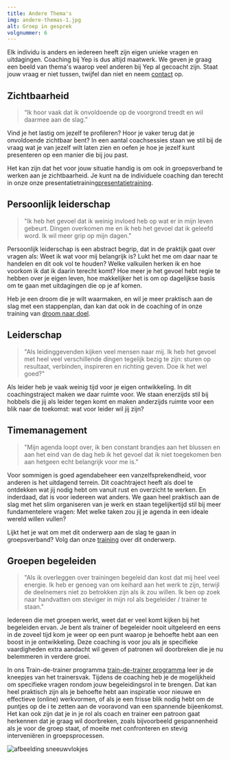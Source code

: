 ```yaml
---
title: Andere Thema's
img: andere-themas-1.jpg
alt: Groep in gesprek
volgnummer: 6
---
```


Elk individu is anders en iedereen heeft zijn eigen unieke vragen en uitdagingen. Coaching bij Yep is dus altijd maatwerk. We geven je graag een beeld van thema's waarop veel anderen bij Yep al gecoacht zijn. Staat jouw vraag er niet tussen, twijfel dan niet en neem [contact](/contact/) op.

## Zichtbaarheid

> “Ik hoor vaak dat ik onvoldoende op de voorgrond treedt en wil daarmee aan de slag.”

Vind je het lastig om jezelf te profileren? Hoor je vaker terug dat je onvoldoende zichtbaar bent? In een aantal coachsessies staan we stil bij de vraag wat je van jezelf wilt laten zien en oefen je hoe je jezelf kunt presenteren op een manier die bij jou past.

Het kan zijn dat het voor jouw situatie handig is om ook in groepsverband te werken aan je zichtbaarheid. Je kunt na de individuele coaching dan terecht in onze onze presentatietraining[presentatietraining](/trainingen/).

## Persoonlijk leiderschap

> "Ik heb het gevoel dat ik weinig invloed heb op wat er in mijn leven gebeurt. Dingen overkomen me en ik heb het gevoel dat ik geleefd word. Ik wil meer grip op mijn dagen."

Persoonlijk leiderschap is een abstract begrip, dat in de praktijk gaat over vragen als: Weet ik wat voor mij belangrijk is? Lukt het me om daar naar te handelen en dit ook vol te houden? Welke valkuilen herken ik en hoe voorkom ik dat ik daarin terecht komt? Hoe meer je het gevoel hebt regie te hebben over je eigen leven, hoe makkelijker het is om op dagelijkse basis om te gaan met uitdagingen die op je af komen.

Heb je een droom die je wilt waarmaken, en wil je meer praktisch aan de slag met een stappenplan, dan kan dat ook in de coaching of in onze training van [droom naar doel](/trainingen/).

## Leiderschap

> "Als leidinggevenden kijken veel mensen naar mij. Ik heb het gevoel met heel veel verschillende dingen tegelijk bezig te zijn: sturen op resultaat, verbinden, inspireren en richting geven. Doe ik het wel goed?"

Als leider heb je vaak weinig tijd voor je eigen ontwikkeling. In dit coachingstraject maken we daar ruimte voor. We staan enerzijds stil bij hobbels die jij als leider tegen komt en maken anderzijds ruimte voor een blik naar de toekomst: wat voor leider wil jij zijn?

## Timemanagement

> "Mijn agenda loopt over, ik ben constant brandjes aan het blussen en aan het eind van de dag heb ik het gevoel dat ik niet toegekomen ben aan hetgeen echt belangrijk voor me is."

Voor sommigen is goed agendabeheer een vanzelfsprekendheid, voor anderen is het uitdagend terrein. Dit coachtraject heeft als doel te ontdekken wat jij nodig hebt om vanuit rust en overzicht te werken. En inderdaad, dat is voor iedereen wat anders. We gaan heel praktisch aan de slag met het slim organiseren van je werk en staan tegelijkertijd stil bij meer fundamentelere vragen: Met welke taken zou jij je agenda in een ideale wereld willen vullen?

Lijkt het je wat om met dit onderwerp aan de slag te gaan in groepsverband? Volg dan onze [training](/trainingen/) over dit onderwerp.

## Groepen begeleiden

> "Als ik overleggen over trainingen begeleid dan kost dat mij heel veel energie. Ik heb er genoeg van om keihard aan het werk te zijn, terwijl de deelnemers niet zo betrokken zijn als ik zou willen. Ik ben op zoek naar handvatten om steviger in mijn rol als begeleider / trainer te staan."

Iedereen die met groepen werkt, weet dat er veel komt kijken bij het begeleiden ervan. Je bent als trainer of begeleider nooit uitgeleerd en eens in de zoveel tijd kom je weer op een punt waarop je behoefte hebt aan een boost in je ontwikkeling. Deze coaching is voor jou als je specifieke vaardigheden extra aandacht wil geven of patronen wil doorbreken die je nu belemmeren in verdere groei.

In ons Train-de-trainer programma [train-de-trainer programma](/trainingen/) leer je de kneepjes van het trainersvak. Tijdens de coaching heb je de mogelijkheid om specifieke vragen rondom jouw begeleidingsrol in te brengen. Dat kan heel praktisch zijn als je behoefte hebt aan inspiratie voor nieuwe en effectieve (online) werkvormen, of als je een frisse blik nodig hebt om de puntjes op de i te zetten aan de vooravond van een spannende bijeenkomst. Het kan ook zijn dat je in je rol als coach en trainer een patroon gaat herkennen dat je graag wil doorbreken, zoals bijvoorbeeld gespannenheid als je voor de groep staat, of moeite met confronteren en stevig interveniëren in groepsprocessen.

![afbeelding sneeuwvlokjes](./andere-themas-2.jpg)
